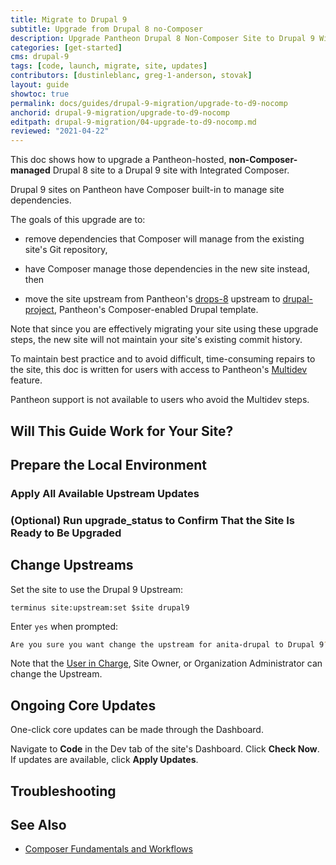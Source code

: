 ```yaml
---
title: Migrate to Drupal 9
subtitle: Upgrade from Drupal 8 no-Composer
description: Upgrade Pantheon Drupal 8 Non-Composer Site to Drupal 9 With Integrated Composer
categories: [get-started]
cms: drupal-9
tags: [code, launch, migrate, site, updates]
contributors: [dustinleblanc, greg-1-anderson, stovak]
layout: guide
showtoc: true
permalink: docs/guides/drupal-9-migration/upgrade-to-d9-nocomp
anchorid: drupal-9-migration/upgrade-to-d9-nocomp
editpath: drupal-9-migration/04-upgrade-to-d9-nocomp.md
reviewed: "2021-04-22"
---
```


This doc shows how to upgrade a Pantheon-hosted, **non-Composer-managed** Drupal 8 site to a Drupal 9 site with Integrated Composer.

Drupal 9 sites on Pantheon have Composer built-in to manage site dependencies.

The goals of this upgrade are to:

- remove dependencies that Composer will manage from the existing site's Git repository, 

- have Composer manage those dependencies in the new site instead, then

- move the site upstream from Pantheon's [drops-8](https://github.com/pantheon-systems/drops-8) upstream to [drupal-project](https://github.com/pantheon-systems/drupal-project), Pantheon's Composer-enabled Drupal template. 

Note that since you are effectively migrating your site using these upgrade steps, the new site will not maintain your site's existing commit history.

<Alert title="Multidev Required" type="danger">

To maintain best practice and to avoid difficult, time-consuming repairs to the site, this doc is written for users with access to Pantheon's [Multidev](/multidev) feature.

Pantheon support is not available to users who avoid the Multidev steps.

</Alert>

## Will This Guide Work for Your Site?

<Partial file="drupal-9/upgrade-site-requirements.md" />

## Prepare the Local Environment

<Partial file="drupal-9/prepare-local-environment.md" />

### Apply All Available Upstream Updates

<Partial file="drupal-apply-upstream-updates.md" />

### (Optional) Run upgrade_status to Confirm That the Site Is Ready to Be Upgraded

<Partial file="drupal-9/drupal-upgrade-status.md" />

<Partial file="drupal-8-convert-to-composer.md" />

## Change Upstreams

Set the site to use the Drupal 9 Upstream:

```bash{promptUser:user}
terminus site:upstream:set $site drupal9
```

Enter `yes` when prompted:

```bash
Are you sure you want change the upstream for anita-drupal to Drupal 9? (yes/no) [no]:
```

Note that the [User in Charge](/change-management#site-level-roles-and-permissions), Site Owner, or Organization Administrator can change the Upstream.

## Ongoing Core Updates

One-click core updates can be made through the Dashboard.

Navigate to **Code** in the Dev tab of the site's Dashboard. Click **Check Now**. If updates are available, click **Apply Updates**.

## Troubleshooting

<Partial file="composer-updating.md" />

## See Also

- [Composer Fundamentals and Workflows](/composer)
